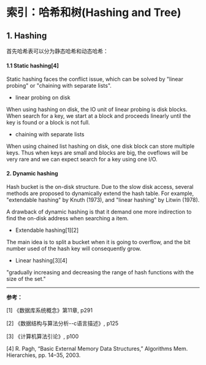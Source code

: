 # 索引：哈希和树(Hashing and Tree)

## 1. Hashing

首先哈希表可以分为静态哈希和动态哈希：

#### 1.1 Static hashing[4]

Static hashing faces the conflict issue, which can be solved by "linear probing" or "chaining with separate lists".

* linear probing on disk

When using hashing on disk, the IO unit of linear probing is disk blocks. When search for a key, we start at a block and proceeds linearly until the key is found or a block is not full.

* chaining with separate lists

When using chained list hashing on disk, one disk block can store multiple keys. Thus when keys are small and blocks are big, the oveflows will be very rare and we can expect search for a key using one I/O.

#### 2. Dynamic hashing

Hash bucket is the on-disk structure. Due to the slow disk access, several methods are proposed to dynamically extend the hash table. For example, "extendable hashing" by Knuth (1973), and "linear hashing" by Litwin (1978).

A drawback of dynamic hashing is that it demand one more indirection to find the on-disk address when searching a item. 

* Extendable hashing[1][2]

The main idea is to split a bucket when it is going to overflow, and the bit number used of the hash key will consequently grow.

* Linear hashing[3][4]

"gradually increasing and decreasing the range of hash functions with the size of the set."

---
**参考：**

[1] 《数据库系统概念》第11章, p291

[2] 《数据结构与算法分析--c语言描述》, p125

[3] 《计算机算法引论》, p100

[4] R. Pagh, “Basic External Memory Data Structures,” Algorithms Mem. Hierarchies, pp. 14–35, 2003.

